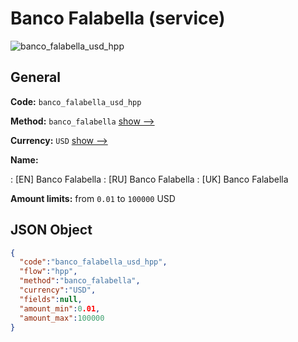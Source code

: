 
# Banco Falabella (service) 
![banco_falabella_usd_hpp](https://static.openfintech.io/payment_methods/banco_falabella_usd_hpp/logo.svg?w=400&c=v0.59.26#w200)  

## General 
 
**Code:** `banco_falabella_usd_hpp` 
 
**Method:** `banco_falabella` 
 [show -->](/payment-methods/banco_falabella/) 
 
**Currency:** `USD` [show -->](/currencies/USD/) 
 
**Name:** 
 
:	[EN] Banco Falabella 
:	[RU] Banco Falabella 
:	[UK] Banco Falabella 
 
**Amount limits:** from `0.01` to `100000` USD 

## JSON Object 

```json
{
  "code":"banco_falabella_usd_hpp",
  "flow":"hpp",
  "method":"banco_falabella",
  "currency":"USD",
  "fields":null,
  "amount_min":0.01,
  "amount_max":100000
}
```  
